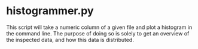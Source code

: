# histogrammer.py
This script will take a numeric column of a given file and plot a histogram in the command line.
The purpose of doing so is solely to get an overview of the inspected data, and how this data is distributed.
